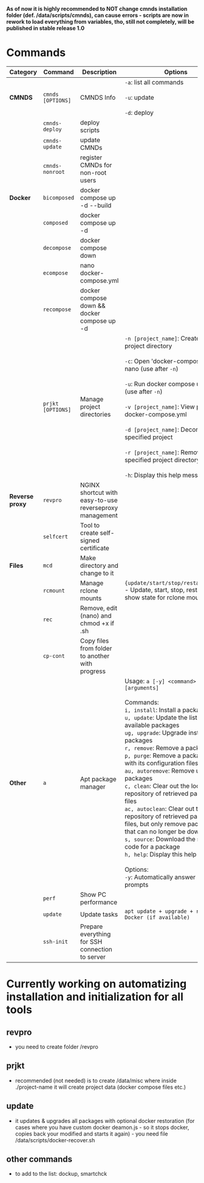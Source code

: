 **As of now it is highly recommended to NOT change cmnds installation folder (def. /data/scripts/cmnds), can cause errors - scripts are now in rework to load everything from variables, tho, still not completely, will be published in stable release 1.0**

# Commands

| Category      | Command              | Description                                       | Options                                                                                     |
|---------------|----------------------|---------------------------------------------------|--------------------------------------------------------------------------------------------|
| **CMNDS**     | `cmnds [OPTIONS]`    | CMNDS Info                                        | `-a`: list all commands<br><br>`-u`: update<br><br>`-d`: deploy                             |
|               | `cmnds-deploy`       | deploy scripts                                    |                                                                                            |
|               | `cmnds-update`       | update CMNDs                                      |                                                                                            |
|               | `cmnds-nonroot`       | register CMNDs for non-root users                                   |                                                                                            |
| **Docker**    | `bicomposed`         | docker compose up -d --build                      |                                                                                            |
|               | `composed`           | docker compose up -d                              |                                                                                            |
|               | `decompose`          | docker compose down                              |                                                                                            |
|               | `ecompose`           | nano docker-compose.yml                          |                                                                                            |
|               | `recompose`          | docker compose down && docker compose up -d       |                                                                                            |
|               | `prjkt [OPTIONS]`    | Manage project directories                       | `-n [project_name]`: Create new project directory<br><br>`-c`: Open 'docker-compose.yml' in nano (use after `-n`)<br><br>`-u`: Run docker compose up -d (use after `-n`)<br><br>`-v [project_name]`: View project docker-compose.yml<br><br>`-d [project_name]`: Decompose specified project<br><br>`-r [project_name]`: Remove specified project directory<br><br>`-h`: Display this help message |
| **Reverse proxy**     | `revpro`                | NGINX shortcut with easy-to-use reverseproxy management                   |                                                                                            |
|               | `selfcert`                | Tool to create self-signed certificate                   |                                                                                            |
| **Files**     | `mcd`                | Make directory and change to it                   |                                                                                            |
|               | `rcmount`             | Manage rclone mounts                             | `{update/start/stop/restart/state}` - Update, start, stop, restart, or show state for rclone mounts |
|               | `rec`                | Remove, edit (nano) and chmod +x if .sh           |                                                                                            |
|               | `cp-cont`                | Copy files from folder to another with progress |                                                                                            |
| **Other**     | `a`                  | Apt package manager                               | Usage: `a [-y] <command> [arguments]`<br><br>Commands:<br>`i, install`: Install a package<br>`u, update`: Update the list of available packages<br>`ug, upgrade`: Upgrade installed packages<br>`r, remove`: Remove a package<br>`p, purge`: Remove a package along with its configuration files<br>`au, autoremove`: Remove unused packages<br>`c, clean`: Clear out the local repository of retrieved package files<br>`ac, autoclean`: Clear out the local repository of retrieved package files, but only remove package files that can no longer be downloaded<br>`s, source`: Download the source code for a package<br>`h, help`: Display this help message<br><br>Options:<br>`-y`: Automatically answer 'yes' to prompts |
|               | `perf`               | Show PC performance                              |                                                                                            |
|               | `update`             | Update tasks                                     | `apt update + upgrade + restore Docker (if available)`                                         |
|               | `ssh-init`             | Prepare everything for SSH connection to server                                    |                                         |



# Currently working on automatizing installation and initialization for all tools
## revpro
- you need to create folder /revpro
## prjkt
- recommended (not needed) is to create /data/misc where inside ./project-name it will create project data (docker compose files etc.)
## update
- it updates & upgrades all packages with optional docker restoration (for cases where you have custom docker deamon.js - so it stops docker, copies back your modified and starts it again) - you need file /data/scripts/docker-recover.sh

## other commands
- to add to the list: dockup, smartchck
